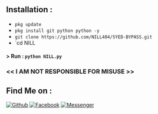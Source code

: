 
## Installation :

* `pkg update`
* `pkg install git python python -y`
* `git clone https://github.com/NILL404/SYED-BYPASS.git`
* `cd NILL

#### > Run : `python NILL.py`




### << I AM NOT RESPONSIBLE FOR MISUSE >>




## Find Me on :
[![Github](https://img.shields.io/badge/Github-NILL404-green?style=for-the-badge&logo=github)](https://github.com/NILL404)
[![Facebook](https://img.shields.io/badge/Facebook-green?style=for-the-badge&logo=facebook)](https://www.facebook.com/NKD403)
[![Messenger](https://img.shields.io/badge/Chat-Messenger-blue?style=for-the-badge&logo=messenger)](https://m.me/NKD403)
